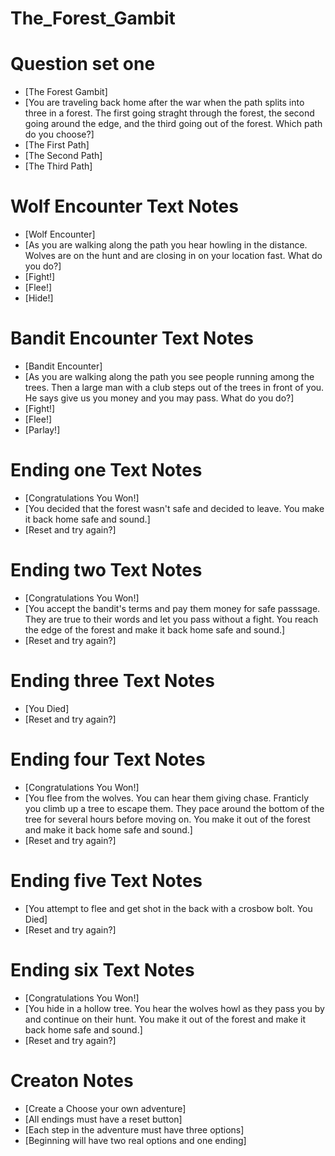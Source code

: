 # The_Forest_Gambit

# Question set one
- [The Forest Gambit]
- [You are traveling back home after the war when the path splits into
three in a forest. The first going straght through the forest, the second going around the edge, and the third going out of the forest. Which path do you choose?]
- [The First Path]
- [The Second Path]
- [The Third Path]

# Wolf Encounter Text Notes
- [Wolf Encounter]
- [As you are walking along the path you hear howling in the distance.
Wolves are on the hunt and are closing in on your location fast. What do you do?]
- [Fight!]
- [Flee!]
- [Hide!]

# Bandit Encounter Text Notes
- [Bandit Encounter]
- [As you are walking along the path you see people running among the
trees. Then a large man with a club steps out of the trees in front of you. He says give us you money and you may pass. What do you do?]
- [Fight!]
- [Flee!]
- [Parlay!]

# Ending one Text Notes
- [Congratulations You Won!]
- [You decided that the forest wasn't safe and decided to leave. You make it back home safe and sound.]
- [Reset and try again?]

# Ending two Text Notes
- [Congratulations You Won!]
- [You accept the bandit's terms and pay them money for safe passsage.
They are true to their words and let you pass without a fight. You reach the edge of the forest and make it back home safe and sound.]
- [Reset and try again?]

# Ending three Text Notes
- [You Died]
- [Reset and try again?]

# Ending four Text Notes
- [Congratulations You Won!]
- [You flee from the wolves. You can hear them giving chase. Franticly you climb up a tree to escape them. They pace around the bottom of the tree for several hours before moving on. You make it out of the forest and make it back home safe and sound.]
- [Reset and try again?]

# Ending five Text Notes
- [You attempt to flee and get shot in the back with a crosbow bolt. You Died]
- [Reset and try again?]

# Ending six Text Notes
- [Congratulations You Won!]
- [You hide in a hollow tree. You hear the wolves howl as they pass you by and continue on their hunt. You make it out of the forest and make it back home safe and sound.]
- [Reset and try again?]

# Creaton Notes
- [Create a Choose your own adventure]
- [All endings must have a reset button]
- [Each step in the adventure must have three options]
- [Beginning will have two real options and one ending]